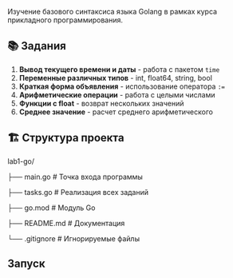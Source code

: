 Изучение базового синтаксиса языка Golang в рамках курса прикладного программирования.

## 📚 Задания

1. **Вывод текущего времени и даты** - работа с пакетом `time`
2. **Переменные различных типов** - int, float64, string, bool
3. **Краткая форма объявления** - использование оператора `:=`
4. **Арифметические операции** - работа с целыми числами
5. **Функции с float** - возврат нескольких значений
6. **Среднее значение** - расчет среднего арифметического

## 🏗️ Структура проекта


lab1-go/

├── main.go # Точка входа программы

├── tasks.go # Реализация всех заданий

├── go.mod # Модуль Go

├── README.md # Документация

└── .gitignore # Игнорируемые файлы


## Запуск


